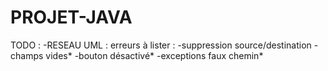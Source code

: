 # PROJET-JAVA
TODO : 
-RESEAU
UML : erreurs à lister :
    -suppression source/destination
    -champs vides*
    -bouton désactivé*
    -exceptions faux chemin*